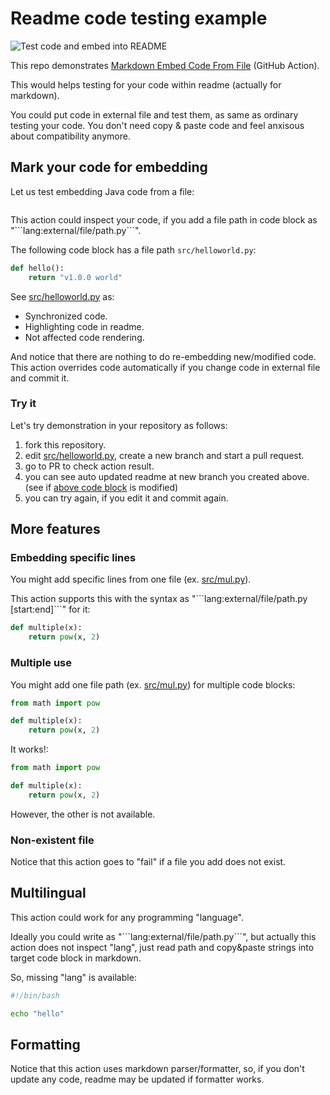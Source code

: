 # Readme code testing example

![Test code and embed into README](https://github.com/tokusumi/readme-code-testing/workflows/Test%20code%20and%20embed%20into%20README/badge.svg)

This repo demonstrates [Markdown Embed Code From File](https://github.com/marketplace/actions/markdown-embed-code-from-file) (GitHub Action).

This would helps testing for your code within readme (actually for markdown).

You could put code in external file and test them, as same as ordinary testing your code. You don't need copy & paste code and feel anxisous about compatibility anymore.

## Mark your code for embedding

Let us test embedding Java code from a file:
```java:src/Main.java

```

This action could inspect your code, if you add a file path in code block as "\`\`\`lang:external/file/path.py\`\`\`".

The following code block has a file path `src/helloworld.py`:

```python:src/helloworld.py
def hello():
    return "v1.0.0 world"

```

See [src/helloworld.py](./src/helloworld.py) as:

* Synchronized code.
* Highlighting code in readme.
* Not affected code rendering.

And notice that there are nothing to do re-embedding new/modified code. This action overrides code automatically if you change code in external file and commit it.

### Try it

Let's try demonstration in your repository as follows:

1. fork this repository.
1. edit [src/helloworld.py](./src/helloworld.py), create a new branch and start a pull request.
1. go to PR to check action result.
1. you can see auto updated readme at new branch you created above. (see if [above code block](#mark-your-code-for-embedding) is modified)
1. you can try again, if you edit it and commit again.

## More features
### Embedding specific lines

You might add specific lines from one file (ex. [src/mul.py](./src/mul.py)).

This action supports this with the syntax as "\`\`\`lang:external/file/path.py [start:end]\`\`\`" for it:

```py:src/mul.py [3-4]
def multiple(x):
    return pow(x, 2)
```

### Multiple use

You might add one file path (ex. [src/mul.py](./src/mul.py)) for multiple code blocks:

```py:src/mul.py
from math import pow

def multiple(x):
    return pow(x, 2)
```

It works!:

```py:src/mul.py
from math import pow

def multiple(x):
    return pow(x, 2)
```

However, the other is not available.

### Non-existent file

Notice that this action goes to "fail" if a file you add does not exist.

## Multilingual

This action could work for any programming "language".

Ideally you could write as "\`\`\`lang:external/file/path.py\`\`\`", but actually this action does not inspect "lang", just read path and copy&paste strings into target code block in markdown.

So, missing "lang" is available:

```:src/helloworld.sh
#!/bin/bash

echo "hello"
```

## Formatting

Notice that this action uses markdown parser/formatter, so, if you don't update any code, readme may be updated if formatter works.
